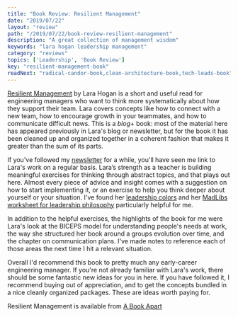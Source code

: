 ```yaml
---
title: "Book Review: Resilient Management"
date: "2019/07/22"
layout: "review"
path: "/2019/07/22/book-review-resilient-management"
description: "A great collection of management wisdom"
keywords: "lara hogan leadership management"
category: "reviews"
topics: ['Leadership', 'Book Review']
key: "resilient-management-book"
readNext: "radical-candor-book,clean-architecture-book,tech-leads-book"
---
```


[Resilient Management](https://abookapart.com/products/resilient-management) by Lara Hogan is a short and useful read for engineering managers who want to think more systematically about how they support their team.  Lara covers concepts like how to connect with a new team, how to encourage growth in your teammates, and how to communicate difficult news.  This is a *blog+* book: most of the material here has appeared previously in Lara's blog or newsletter, but for the book it has been cleaned up and organized together in a coherent fashion that makes it greater than the sum of its parts.

If you've followed my [newsletter](https://benmccormick.org/subscribe) for a while, you'll have seen me link to Lara's work on a regular basis.  Lara’s strength as a teacher is building meaningful exercises for thinking through abstract topics, and that plays out here.  Almost every piece of advice and insight comes with a suggestion on how to start implementing it, or an exercise to help you think deeper about yourself or your situation.  I've found her [leadership colors](https://larahogan.me/blog/leadership-style-colors/) and her [MadLibs worksheet for leadership philosophy](https://larahogan.me/blog/team-introspection/) particularly helpful for me.

In addition to the helpful exercises, the highlights of the book for me were Lara's look at the BICEPS model for understanding people's needs at work, the way she structured her book around a groups evolution over time, and the chapter on communication plans.  I've made notes to reference each of those areas the next time I hit a relevant situation.

Overall I'd recommend this book to pretty much any early-career engineering manager.  If you're not already familiar with Lara's work, there should be some fantastic new ideas for you in here.  If you have followed it, I recommend buying out of appreciation, and to get the concepts bundled in a nice cleanly organized packages.  These are ideas worth paying for.


Resilient Management is available from [A Book Apart](https://abookapart.com/products/resilient-management)
